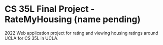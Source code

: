 # CS 35L Final Project - RateMyHousing (name pending)
2022 Web application project for rating and viewing housing ratings around UCLA for CS 35L in UCLA.
